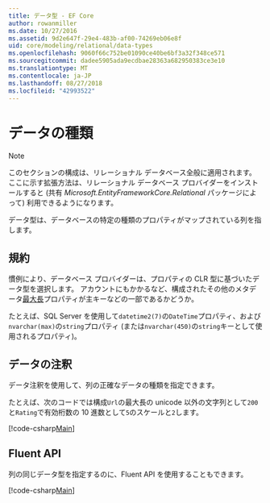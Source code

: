 ```yaml
---
title: データ型 - EF Core
author: rowanmiller
ms.date: 10/27/2016
ms.assetid: 9d2e647f-29e4-483b-af00-74269eb06e8f
uid: core/modeling/relational/data-types
ms.openlocfilehash: 9060f66c752be01090ce40be6bf3a32f348ce571
ms.sourcegitcommit: dadee5905ada9ecdbae28363a682950383ce3e10
ms.translationtype: MT
ms.contentlocale: ja-JP
ms.lasthandoff: 08/27/2018
ms.locfileid: "42993522"
---
```

# <a name="data-types"></a>データの種類

> [!NOTE]  
> このセクションの構成は、リレーショナル データベース全般に適用されます。 ここに示す拡張方法は、リレーショナル データベース プロバイダーをインストールすると (共有 *Microsoft.EntityFrameworkCore.Relational* パッケージによって) 利用できるようになります。

データ型は、データベースの特定の種類のプロパティがマップされている列を指します。

## <a name="conventions"></a>規約

慣例により、データベース プロバイダーは、プロパティの CLR 型に基づいたデータ型を選択します。 アカウントにもかかるなど、構成されたその他のメタデータ[最大長](../max-length.md)プロパティが主キーなどの一部であるかどうか。

たとえば、SQL Server を使用して`datetime2(7)`の`DateTime`プロパティ、および`nvarchar(max)`の`string`プロパティ (または`nvarchar(450)`の`string`キーとして使用されるプロパティ)。

## <a name="data-annotations"></a>データの注釈

データ注釈を使用して、列の正確なデータの種類を指定できます。

たとえば、次のコードでは構成`Url`の最大長の unicode 以外の文字列として`200`と`Rating`で有効桁数の 10 進数として`5`のスケールと`2`します。

[!code-csharp[Main](../../../../samples/core/Modeling/DataAnnotations/Samples/Relational/DataType.cs?name=Entities&highlight=4,6)]

## <a name="fluent-api"></a>Fluent API

列の同じデータ型を指定するのに、Fluent API を使用することもできます。

[!code-csharp[Main](../../../../samples/core/Modeling/FluentAPI/Samples/Relational/DataType.cs?name=Model&highlight=9-10)]

